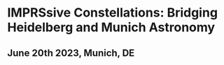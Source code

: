 # IMPRSsive Constellations: Bridging Heidelberg and Munich Astronomy

## June 20th 2023, Munich, DE


